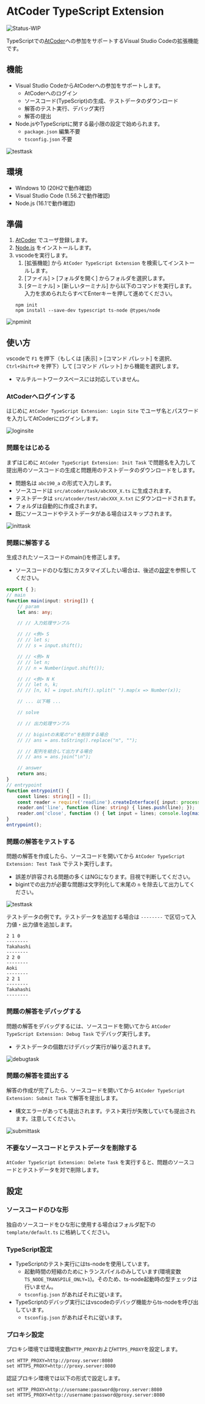 # AtCoder TypeScript Extension

![Status-WIP](https://img.shields.io/badge/Status-WIP-orange)

TypeScriptでの[AtCoder](https://atcoder.jp/?lang=ja)への参加をサポートするVisual Studio Codeの拡張機能です。

## 機能

- Visual Studio CodeからAtCoderへの参加をサポートします。
  - AtCoderへのログイン
  - ソースコード(TypeScript)の生成、テストデータのダウンロード
  - 解答のテスト実行、デバッグ実行
  - 解答の提出
- Node.jsやTypeScriptに関する最小限の設定で始められます。
  - `package.json` 編集不要
  - `tsconfig.json` 不要

![testtask](https://github.com/taizod1024/ac-ts-extension/blob/main/images/testtask.gif?raw=true)

## 環境

- Windows 10 (20H2で動作確認)
- Visual Studio Code (1.56.2で動作確認)
- Node.js (16.1で動作確認)

## 準備

1. [AtCoder](https://atcoder.jp/?lang=ja) でユーザ登録します。
2. [Node.js](https://nodejs.org/ja/) をインストールします。
3. vscodeを実行します。
   1. [拡張機能] から `AtCoder TypeScript Extension` を検索してインストールします。
   2. [ファイル] > [フォルダを開く] からフォルダを選択します。
   3. [ターミナル] > [新しいターミナル] から以下のコマンドを実行します。入力を求められたらすべてEnterキーを押して進めてください。
     ```shell
     npm init
     npm install --save-dev typescript ts-node @types/node
     ```

![npminit](https://github.com/taizod1024/ac-ts-extension/blob/main/images/npminit.gif?raw=true)

## 使い方

vscodeで `F1` を押下（もしくは [表示] > [コマンド パレット] を選択、`Ctrl+Shift+P` を押下）して [コマンド パレット] から機能を選択します。

- マルチルートワークスペースには対応していません。

### AtCoderへログインする

はじめに `AtCoder TypeScript Extension: Login Site` でユーザ名とパスワードを入力してAtCoderにログインします。

![loginsite](https://github.com/taizod1024/ac-ts-extension/blob/main/images/loginsite.gif?raw=true)

### 問題をはじめる

まずはじめに `AtCoder TypeScript Extension: Init Task` で問題名を入力して提出用のソースコードの生成と問題用のテストデータのダウンロードをします。
- 問題名は `abc190_a` の形式で入力します。
- ソースコードは `src/atcoder/task/abcXXX_X.ts` に生成されます。
- テストデータは `src/atcoder/test/abcXXX_X.txt` にダウンロードされます。
- フォルダは自動的に作成されます。
- 既にソースコードやテストデータがある場合はスキップされます。

![inittask](https://github.com/taizod1024/ac-ts-extension/blob/main/images/inittask.gif?raw=true)

### 問題に解答する

生成されたソースコードのmain()を修正します。
- ソースコードのひな型にカスタマイズしたい場合は、後述の[設定](#設定)を参照してください。

```TypeScript
export { };
// main
function main(input: string[]) {
    // param
    let ans: any;

    // // 入力処理サンプル

    // // <例> S
    // // let s;
    // // s = input.shift();

    // // <例> N
    // // let n;
    // // n = Number(input.shift());

    // // <例> N K
    // // let n, k;
    // // [n, k] = input.shift().split(" ").map(x => Number(x));

    // ... 以下略 ...

    // solve

    // // 出力処理サンプル

    // // bigintの末尾の"n"を削除する場合
    // // ans = ans.toString().replace("n", "");

    // // 配列を結合して出力する場合
    // // ans = ans.join("\n");

    // answer
    return ans;
}
// entrypoint
function entrypoint() {
    const lines: string[] = [];
    const reader = require('readline').createInterface({ input: process.stdin, output: process.stdout });
    reader.on('line', function (line: string) { lines.push(line); });
    reader.on('close', function () { let input = lines; console.log(main(input)); });
}
entrypoint();
```

### 問題の解答をテストする

問題の解答を作成したら、ソースコードを開いてから `AtCoder TypeScript Extension: Test Task` でテスト実行します。
- 誤差が許容される問題の多くはNGになります。目視で判断してください。
- bigintでの出力が必要な問題は文字列化して末尾の `n` を除去して出力してください。

![testtask](https://github.com/taizod1024/ac-ts-extension/blob/main/images/testtask.gif?raw=true)

テストデータの例です。テストデータを追加する場合は `--------` で区切って入力値・出力値を追加します。

```text
2 1 0
--------
Takahashi
--------
2 2 0
--------
Aoki
--------
2 2 1
--------
Takahashi
--------
```

### 問題の解答をデバッグする

問題の解答をデバッグするには、ソースコードを開いてから `AtCoder TypeScript Extension: Debug Task` でデバッグ実行します。
- テストデータの個数だけデバッグ実行が繰り返されます。

![debugtask](https://github.com/taizod1024/ac-ts-extension/blob/main/images/debugtask.gif?raw=true)

### 問題の解答を提出する

解答の作成が完了したら、ソースコードを開いてから `AtCoder TypeScript Extension: Submit Task` で解答を提出します。
- 構文エラーがあっても提出されます。テスト実行が失敗していても提出されます。注意してください。

![submittask](https://github.com/taizod1024/ac-ts-extension/blob/main/images/submittask.gif?raw=true)

### 不要なソースコードとテストデータを削除する

`AtCoder TypeScript Extension: Delete Task` を実行すると、問題のソースコードとテストデータを対で削除します。

## 設定

### ソースコードのひな形

独自のソースコードをひな形に使用する場合はフォルダ配下の `template/default.ts` に格納してください。

### TypeScript設定

- TypeScriptのテスト実行にはts-nodeを使用しています。
  - 起動時間の短縮のためにトランスパイルのみしています(環境変数`TS_NODE_TRANSPILE_ONLY=1`)。そのため、ts-node起動時の型チェックは行いません。
  - `tsconfig.json` があればそれに従います。
- TypeScriptのデバッグ実行にはvscodeのデバッグ機能からts-nodeを呼び出しています。
  - `tsconfig.json` があればそれに従います。

### プロキシ設定

プロキシ環境では環境変数`HTTP_PROXY`および`HTTPS_PROXY`を設定します。

```shell
set HTTP_PROXY=http://proxy.server:8080
set HTTPS_PROXY=http://proxy.server:8080
```

認証プロキシ環境では以下の形式で設定します。

```shell
set HTTP_PROXY=http://username:password@proxy.server:8080
set HTTPS_PROXY=http://username:password@proxy.server:8080
```
